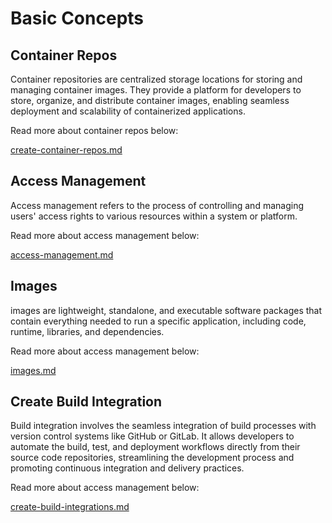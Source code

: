 # Basic Concepts

## Container Repos

Container repositories are centralized storage locations for storing and managing container images. They provide a platform for developers to store, organize, and distribute container images, enabling seamless deployment and scalability of containerized applications.

Read more about container repos below:

[create-container-repos.md](getting-started/create-container-repos.md "mention")

## Access Management

Access management refers to the process of controlling and managing users' access rights to various resources within a system or platform.&#x20;

Read more about access management below:

[access-management.md](getting-started/access-management.md "mention")



## Images

images are lightweight, standalone, and executable software packages that contain everything needed to run a specific application, including code, runtime, libraries, and dependencies.

Read more about access management below:

[images.md](getting-started/images.md "mention")



## Create Build Integration

Build integration involves the seamless integration of build processes with version control systems like GitHub or GitLab. It allows developers to automate the build, test, and deployment workflows directly from their source code repositories, streamlining the development process and promoting continuous integration and delivery practices.

Read more about access management below:

[create-build-integrations.md](getting-started/create-build-integrations.md "mention")
